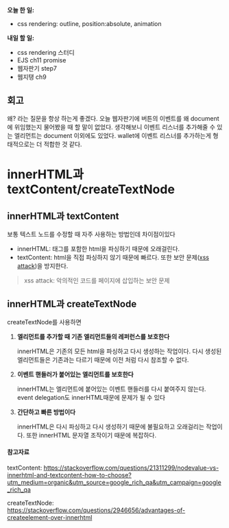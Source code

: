**오늘 한 일:**

* css rendering: outline, position:absolute, animation



**내일 할 일:**

* css rendering 스터디
* EJS ch11 promise
* 웹자판기 step7
* 웹지탱 ch9



## 회고

왜? 라는 질문을 항상 하는게 좋겠다. 오늘 웹자판기에 버튼의 이벤트를 왜 document에 위임했는지 물어봤을 때 할 말이 없었다. 생각해보니 이벤트 리스너를 추가해줄 수 있는 엘리먼트는 document 이외에도 있었다. wallet에 이벤트 리스너를 추가하는게 형태적으로는 더 적합한 것 같다.



# innerHTML과 textContent/createTextNode

## innerHTML과 textContent

보통 텍스트 노드를 수정할 때 자주 사용하는 방법인데 차이점이있다

* innerHTML: 태그를 포함한 html을 파싱하기 때문에 오래걸린다.
* textContent: html을 직접 파싱하지 않기 때문에 빠르다. 또한 보안 문제([xss attack](https://developer.mozilla.org/en-US/docs/Glossary/Cross-site_scripting))을 방지한다.

> xss attack: 악의적인 코드를 페이지에 삽입하는 보안 문제



## innerHTML과 createTextNode

createTextNode를 사용하면

1. **엘리먼트를 추가할 때 기존 엘리먼트들의 레퍼런스를 보호한다**

   innerHTML은 기존의 모든 html을 파싱하고 다시 생성하는 작업이다. 다시 생성된 엘리먼트들은 기존과는 다르기 때문에 이전 처럼 다시 참조할 수 없다.

2. **이벤트 핸들러가 붙어있는 엘리먼트를 보호한다**

   innerHTML는 엘리먼트에 붙어있는 이벤트 핸들러를 다시 붙여주지 않는다. event delegation도 innerHTML때문에 문제가 될 수 있다

3. **간단하고 빠른 방법이다**

   innerHTML은 다시 파싱하고 다시 생성하기 때문에 불필요하고 오래걸리는 작업이다. 또한 innerHTML 문자열 조작이기 때문에 복잡하다.



#### 참고자료

textContent: https://stackoverflow.com/questions/21311299/nodevalue-vs-innerhtml-and-textcontent-how-to-choose?utm_medium=organic&utm_source=google_rich_qa&utm_campaign=google_rich_qa

createTextNode: https://stackoverflow.com/questions/2946656/advantages-of-createelement-over-innerhtml